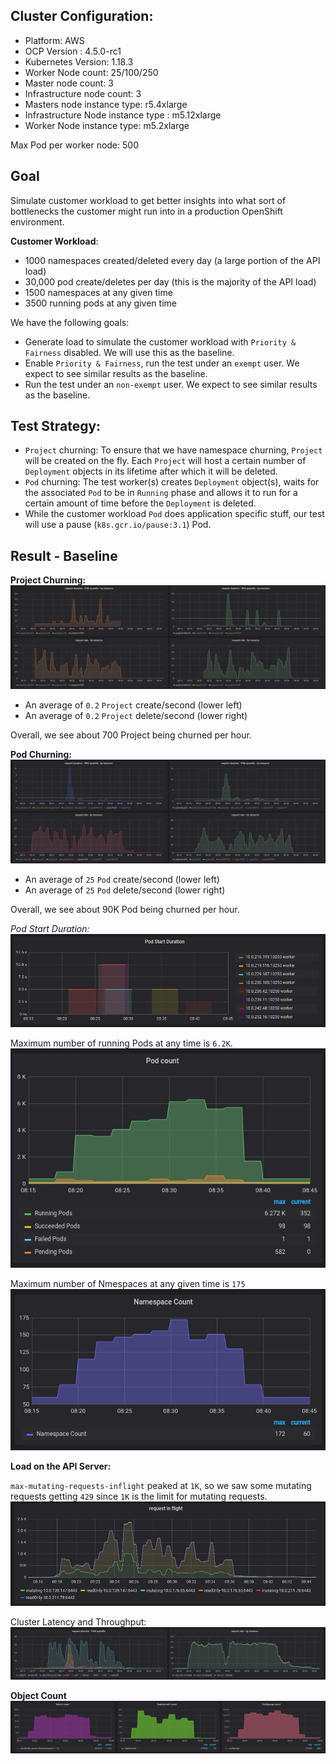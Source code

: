 ## Cluster Configuration:
* Platform: AWS
* OCP Version :  4.5.0-rc1
* Kubernetes Version: 1.18.3
* Worker Node count: 25/100/250
* Master node count: 3
* Infrastructure node count: 3
* Masters node instance type: r5.4xlarge
* Infrastructure Node instance type : m5.12xlarge
* Worker Node instance type:  m5.2xlarge

Max Pod per worker node: 500

## Goal
Simulate customer workload to get better insights into what sort of bottlenecks the customer might run into in a production 
OpenShift environment.

**Customer Workload**:
* 1000 namespaces created/deleted every day (a large portion of the API load)
* 30,000 pod create/deletes per day (this is the majority of the API load)
* 1500 namespaces at any given time
* 3500 running pods at any given time

We have the following goals:
* Generate load to simulate the customer workload with `Priority & Fairness` disabled. We will use this as the baseline.
* Enable `Priority & Fairness`, run the test under an `exempt` user. We expect to see similar results as the baseline.
* Run the test under an `non-exempt` user. We expect to see similar results as the baseline.

## Test Strategy:
* `Project` churning: To ensure that we have namespace churning, `Project` will be created on the fly. Each `Project` will host a certain
  number of `Deployment` objects in its lifetime after which it will be deleted.
* `Pod` churning: The test worker(s) creates `Deployment` object(s), waits for the associated `Pod` to be in `Running` phase and allows 
  it to run for a certain amount of time before the `Deployment` is deleted.
* While the customer workload `Pod` does application specific stuff, our test will use a pause (`k8s.gcr.io/pause:3.1`) Pod.


## Result - Baseline
**Project Churning:**
![project churn rate](project-churning.png)
* An average of `0.2` `Project` create/second (lower left)
* An average of `0.2` `Project` delete/second (lower right)

Overall, we see about 700 Project being churned per hour.  

**Pod Churning:**
![pod churn rate](pod-churning.png)
* An average of `25` `Pod` create/second (lower left)
* An average of `25` `Pod` delete/second (lower right)

Overall, we see about 90K Pod being churned per hour.

*Pod Start Duration:*
![pod start duration](pod-start-duration.png)


Maximum number of running Pods at any time is `6.2K`.
![running pods](running-pods.png)


Maximum number of Nmespaces at any given time is `175` 
![max namespaces](max-namespaces.png)



**Load on the API Server:**

`max-mutating-requests-inflight` peaked at `1K`, so we saw some mutating requests getting `429` since `1K` is the 
limit for mutating requests.
![max inflights](max-inflights.png)


Cluster Latency and Throughput: 
![rps-latency](rps-latency.png)

**Object Count**
![count](count.png)
